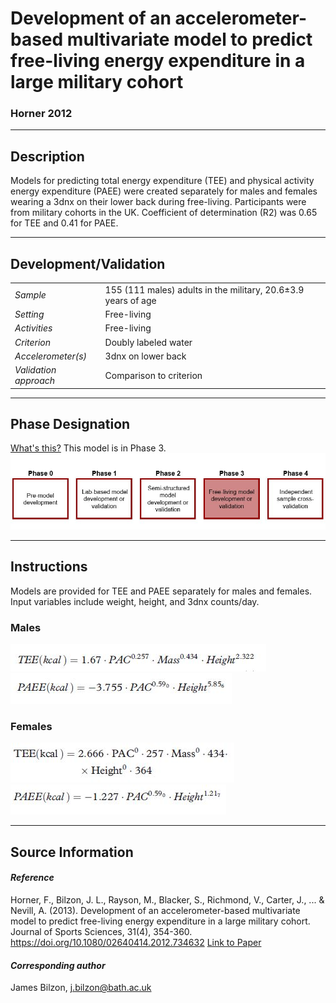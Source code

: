 # Development of an accelerometer-based multivariate model to predict free-living energy expenditure in a large military cohort
### Horner 2012
---

## Description
Models for predicting total energy expenditure (TEE) and physical activity energy expenditure (PAEE) were created separately for males and females wearing a 3dnx on their lower back during free-living. Participants were from military cohorts in the UK. Coefficient of determination (R2) was 0.65 for TEE and 0.41 for PAEE.


---

## Development/Validation

|  |  |
| ------------- | ------------- |
| *Sample*  |155 (111 males) adults in the military, 20.6±3.9 years of age |
| *Setting*  |Free-living |
| *Activities*  |Free-living   |
| *Criterion* |Doubly labeled water   |
| *Accelerometer(s)* |3dnx on lower back   |
| *Validation approach* |Comparison to criterion   |




---
## Phase Designation
[What's this?](https://github.com/clevengerkimberly/AccelerometerRepository/blob/a76916ebe2a6002b20cdc6ef39c889d62ce9d6ae/phase%20_images/phase.md)
This model is in Phase 3.
![image](https://github.com/clevengerkimberly/AccelerometerRepository/blob/main/phase%20_images/Phase3.JPG)

---
## Instructions
Models are provided for TEE and PAEE separately for males and females. Input variables include weight, height, and 3dnx counts/day.

### Males
![image](https://github.com/clevengerkimberly/AccelerometerRepository/blob/main/Horner2012/HornerTEEmale.JPG)
![image](https://github.com/clevengerkimberly/AccelerometerRepository/blob/main/Horner2012/HornerPAEEmale.JPG)


### Females
![image](https://github.com/clevengerkimberly/AccelerometerRepository/blob/main/Horner2012/HornerTEEfemale.JPG)
![image](https://github.com/clevengerkimberly/AccelerometerRepository/blob/main/Horner2012/HornerPAEEfemale.JPG)


---
## Source Information
#### *Reference*
Horner, F., Bilzon, J. L., Rayson, M., Blacker, S., Richmond, V., Carter, J., ... & Nevill, A. (2013). Development of an accelerometer-based multivariate model to predict free-living energy expenditure in a large military cohort. Journal of Sports Sciences, 31(4), 354-360. https://doi.org/10.1080/02640414.2012.734632 [Link to Paper](https://github.com/clevengerkimberly/AccelerometerRepository/blob/main/Horner2012/Horner2012.pdf)



#### *Corresponding author*
 James Bilzon, j.bilzon@bath.ac.uk
